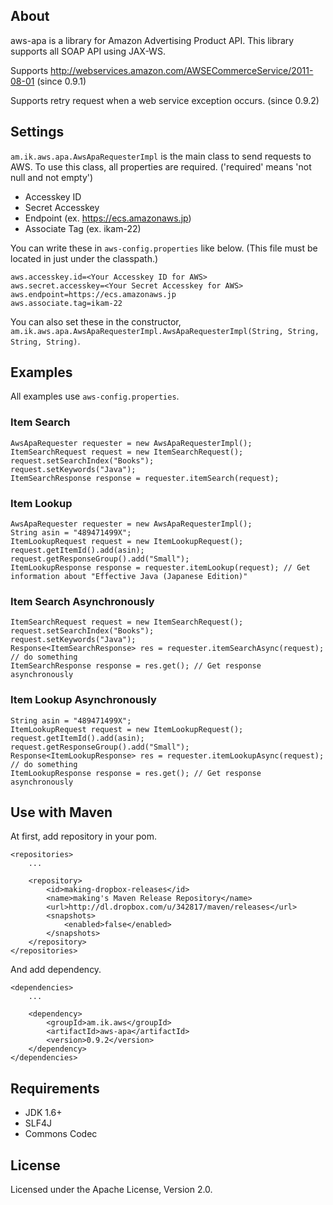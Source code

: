 ## About
aws-apa is a library for Amazon Advertising Product API. This library supports all SOAP API using JAX-WS.


Supports http://webservices.amazon.com/AWSECommerceService/2011-08-01 (since 0.9.1)

Supports retry request when a web service exception occurs. (since 0.9.2)

## Settings
`am.ik.aws.apa.AwsApaRequesterImpl` is the main class to send requests to AWS. To use this class, all properties are required.
('required' means 'not null and not empty')

- Accesskey ID
- Secret Accesskey
- Endpoint (ex. https://ecs.amazonaws.jp)
- Associate Tag (ex. ikam-22)

You can write these in `aws-config.properties` like below. (This file must be located in just under the classpath.)

    aws.accesskey.id=<Your Accesskey ID for AWS>
    aws.secret.accesskey=<Your Secret Accesskey for AWS>
    aws.endpoint=https://ecs.amazonaws.jp
    aws.associate.tag=ikam-22

You can also set these in the constructor,  `am.ik.aws.apa.AwsApaRequesterImpl.AwsApaRequesterImpl(String, String, String, String)`.

## Examples

All examples use `aws-config.properties`.

### Item Search

    AwsApaRequester requester = new AwsApaRequesterImpl();
    ItemSearchRequest request = new ItemSearchRequest();
    request.setSearchIndex("Books");
    request.setKeywords("Java");
    ItemSearchResponse response = requester.itemSearch(request);

### Item Lookup

    AwsApaRequester requester = new AwsApaRequesterImpl();
    String asin = "489471499X";
    ItemLookupRequest request = new ItemLookupRequest();
    request.getItemId().add(asin);
    request.getResponseGroup().add("Small");
    ItemLookupResponse response = requester.itemLookup(request); // Get information about "Effective Java (Japanese Edition)"

### Item Search Asynchronously

    ItemSearchRequest request = new ItemSearchRequest();
    request.setSearchIndex("Books");
    request.setKeywords("Java");
    Response<ItemSearchResponse> res = requester.itemSearchAsync(request);
    // do something
    ItemSearchResponse response = res.get(); // Get response asynchronously

### Item Lookup Asynchronously

    String asin = "489471499X";
    ItemLookupRequest request = new ItemLookupRequest();
    request.getItemId().add(asin);
    request.getResponseGroup().add("Small");
    Response<ItemLookupResponse> res = requester.itemLookupAsync(request);
    // do something
    ItemLookupResponse response = res.get(); // Get response asynchronously

## Use with Maven 

At first, add repository in your pom.

    <repositories>
        ...

        <repository>
            <id>making-dropbox-releases</id>
            <name>making's Maven Release Repository</name>
            <url>http://dl.dropbox.com/u/342817/maven/releases</url>
            <snapshots>
                <enabled>false</enabled>
            </snapshots>
        </repository>
    </repositories>

And add dependency.

    <dependencies>
        ...

        <dependency>
            <groupId>am.ik.aws</groupId>
            <artifactId>aws-apa</artifactId>
            <version>0.9.2</version>
        </dependency>
    </dependencies>

## Requirements

- JDK 1.6+
- SLF4J
- Commons Codec

## License

Licensed under the Apache License, Version 2.0.